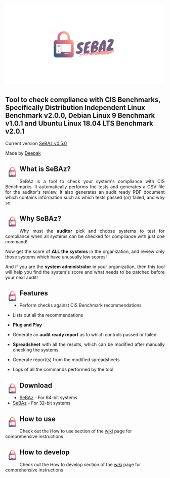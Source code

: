 # <img src="https://github.com/Deepak710/SeBAz/blob/master/Logo.png" alt="SeBAz"/>
## Tool to check compliance with CIS Benchmarks, Specifically Distribution Independent Linux Benchmark v2.0.0, Debian Linux 9 Benchmark v1.0.1 and Ubuntu Linux 18.04 LTS Benchmark v2.0.1

Current version [SeBAz v0.5.0](https://github.com/Deepak710/SeBAz/releases "SeBAz releases")

Made by [Deepak](https://t.me/AzorAhoy "Telegram")

## <img align="left" src="https://github.com/Deepak710/SeBAz/blob/master/Icon.png" width="45" height="45" alt=""/>What is SeBAz?

<p align="justify">SeBAz is a tool to check your system's compliance with CIS Benchmarks. It automatically performs the tests and generates a CSV file for the auditor's review. It also generates an audit ready PDF document which contains information such as which tests passed (or) failed, and why so.</p>

## <img align="left" src="https://github.com/Deepak710/SeBAz/blob/master/Icon.png" width="45" height="45" alt=""/>Why SeBAz?
<p align="justify">Why must the <strong>auditor</strong> pick and choose systems to test for compliance when all systems can be checked for compliance with just one command!</p>

<p align="justify">Now get the score of <strong>ALL the systems</strong> in the organization, and review only those systems which have unusually low scores!</p>

<p align="justify">And if you are the <strong>system administrator</strong> in your organization, then this tool will help you find the system's score and what needs to be patched before your next audit!</p>

## <img align="left" src="https://github.com/Deepak710/SeBAz/blob/master/Icon.png" width="45" height="45" alt=""/>Features
* <p align="justify">Perform checks against CIS Benchmark recommendations</p>
* <p align="justify">Lists out all the recommendations</p>
* **Plug and Play**
* <p align="justify">Generate an <strong>audit ready report</strong> as to which controls passed or failed</p>
* <p align="justify"><strong>Spreadsheet</strong> with all the results, which can be modified after manually checking the systems</p>
* <p align="justify">Generate report(s) from the modified spreadsheets</p>
* <p align="justify">Logs of all the commands performed by the tool</p>

## <img align="left" src="https://github.com/Deepak710/SeBAz/blob/master/Icon.png" width="45" height="45" alt=""/>Download

* [SeBAz](https://github.com/Deepak710/SeBAz/releases/download/v0.5.0/SeBAz-amd64 "SeBAz-amd64") - For 64-bit systems
* [SeBAz](https://github.com/Deepak710/SeBAz/releases/download/v0.5.0/SeBAz-i386 "SeBAz-i386") - For 32-bit systems

## <img align="left" src="https://github.com/Deepak710/SeBAz/blob/master/Icon.png" width="45" height="45" alt=""/>How to use

Check out the How to use section of the [wiki](https://github.com/Deepak710/SeBAz/wiki#how-to-use-sebaz "How to use") page for comprehensive instructions

## <img align="left" src="https://github.com/Deepak710/SeBAz/blob/master/Icon.png" width="45" height="45" alt=""/>How to develop

Check out the How to develop section of the [wiki](https://github.com/Deepak710/SeBAz/wiki#how-to-develop-sebaz "How to develop") page for comprehensive instructions
